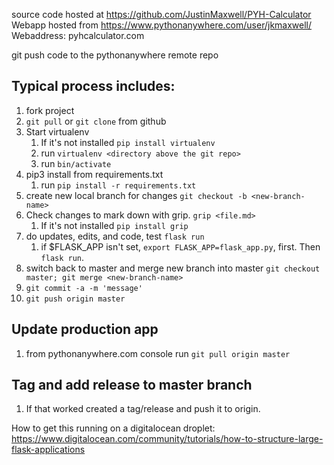 source code hosted at https://github.com/JustinMaxwell/PYH-Calculator
Webapp hosted from https://www.pythonanywhere.com/user/jkmaxwell/
Webaddress: pyhcalculator.com

git push code to the pythonanywhere remote repo 

## Typical process includes:
1. fork project
1. `git pull` or `git clone` from github
1. Start virtualenv
    1. If it's not installed `pip install virtualenv`
    1. run `virtualenv <directory above the git repo>`
    1. run `bin/activate`
1. pip3 install from requirements.txt
    1. run `pip install -r requirements.txt`
1. create new local branch for changes `git checkout -b <new-branch-name>`
1. Check changes to mark down with grip. `grip <file.md>`
    1. If it's not installed `pip install grip`
1. do updates, edits, and code, test `flask run`
    1. if $FLASK_APP isn't set, `export FLASK_APP=flask_app.py`, first. Then `flask run`.
1. switch back to master and merge new branch into master `git checkout master; git merge <new-branch-name>`
1. `git commit -a -m 'message'`
1. `git push origin master`

## Update production app
1. from pythonanywhere.com console run `git pull origin master`

## Tag and add release to master branch
1. If that worked created a tag/release and push it to origin.

How to get this running on a digitalocean droplet:
https://www.digitalocean.com/community/tutorials/how-to-structure-large-flask-applications
